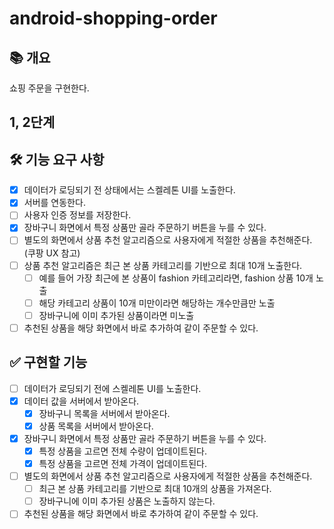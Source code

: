 # android-shopping-order
## 📚️ 개요
쇼핑 주문을 구현한다.

## 1, 2단계
## 🛠️ 기능 요구 사항
- [x] 데이터가 로딩되기 전 상태에서는 스켈레톤 UI를 노출한다.
- [x] 서버를 연동한다.
- [ ] 사용자 인증 정보를 저장한다.
- [x] 장바구니 화면에서 특정 상품만 골라 주문하기 버튼을 누를 수 있다.
- [ ] 별도의 화면에서 상품 추천 알고리즘으로 사용자에게 적절한 상품을 추천해준다. (쿠팡 UX 참고)
- [ ] 상품 추천 알고리즘은 최근 본 상품 카테고리를 기반으로 최대 10개 노출한다.
  - [ ] 예를 들어 가장 최근에 본 상품이 fashion 카테고리라면, fashion 상품 10개 노출 
  - [ ] 해당 카테고리 상품이 10개 미만이라면 해당하는 개수만큼만 노출
  - [ ] 장바구니에 이미 추가된 상품이라면 미노출
- [ ] 추천된 상품을 해당 화면에서 바로 추가하여 같이 주문할 수 있다.

## ✅ 구현할 기능
- [ ] 데이터가 로딩되기 전에 스켈레톤 UI를 노출한다.
- [x] 데이터 값을 서버에서 받아온다.
  - [x] 장바구니 목록을 서버에서 받아온다.
  - [x] 상품 목록을 서버에서 받아온다.
- [x] 장바구니 화면에서 특정 상품만 골라 주문하기 버튼을 누를 수 있다.
  - [x] 특정 상품을 고르면 전체 수량이 업데이트된다.
  - [x] 특정 상품을 고르면 전체 가격이 업데이트된다.
- [ ] 별도의 화면에서 상품 추천 알고리즘으로 사용자에게 적절한 상품을 추천해준다.
  - [ ] 최근 본 상품 카테고리를 기반으로 최대 10개의 상품을 가져온다.
  - [ ] 장바구니에 이미 추가된 상품은 노출하지 않는다.
- [ ] 추천된 상품을 해당 화면에서 바로 추가하여 같이 주문할 수 있다.